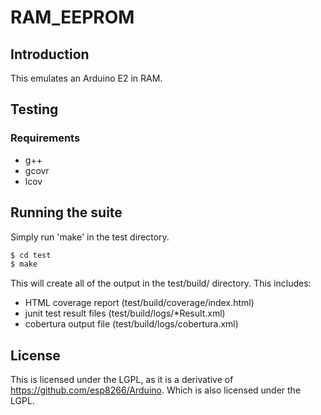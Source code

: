 # RAM_EEPROM

## Introduction
This emulates an Arduino E2 in RAM.

## Testing

### Requirements
 * g++
 * gcovr
 * lcov

## Running the suite

Simply run 'make' in the test directory.

```.sh
$ cd test
$ make
```
This will create all of the output in the test/build/ directory.  This includes:

* HTML coverage report (test/build/coverage/index.html)
* junit test result files (test/build/logs/*Result.xml)
* cobertura output file (test/build/logs/cobertura.xml)

## License

This is licensed under the LGPL, as it is a derivative of https://github.com/esp8266/Arduino.
  Which is also licensed under the LGPL.
